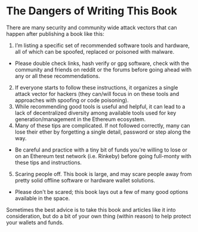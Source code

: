 # The Dangers of Writing This Book

There are many security and community wide attack vectors that can happen after publishing a book like this:

1. I’m listing a specific set of recommended software tools and hardware, all of which can be spoofed, replaced or poisoned with malware.
 - Please double check links, hash verify or gpg software, check with the community and friends on reddit or the forums before going ahead with any or all these recommendations.
2. If everyone starts to follow these instructions, it organizes a single attack vector for hackers (they can/will focus in on these tools and approaches with spoofing or code poisoning).
3. While recommending good tools is useful and helpful, it can lead to a lack of decentralized diversity among available tools used for key generation/management in the Ethereum ecosystem.
4. Many of these tips are complicated. If not followed correctly, many can lose their ether by forgetting a single detail, password or step along the way.
 - Be careful and practice with a tiny bit of funds you're willing to lose or on an Ethereum test network (i.e. Rinkeby) before going full-monty with these tips and instructions.
5. Scaring people off. This book is large, and may scare people away from pretty solid offline software or hardware wallet solutions.
 - Please don't be scared; this book lays out a few of many good options available in the space.

Sometimes the best advice is to take this book and articles like it into consideration, but do a bit of your own thing (within reason) to help protect your wallets and funds.